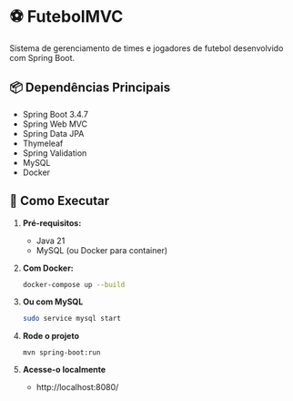 # ⚽ FutebolMVC

Sistema de gerenciamento de times e jogadores de futebol desenvolvido com Spring Boot.

## 📦 Dependências Principais

-   Spring Boot 3.4.7
-   Spring Web MVC
-   Spring Data JPA
-   Thymeleaf
-   Spring Validation
-   MySQL
-   Docker

## 🚀 Como Executar

1. **Pré-requisitos:**

    - Java 21
    - MySQL (ou Docker para container)

2. **Com Docker:**

    ```bash
    docker-compose up --build

    ```

3. **Ou com MySQL**

    ```bash
    sudo service mysql start

    ```

4. **Rode o projeto**

    ```base
    mvn spring-boot:run

    ```

5. **Acesse-o localmente**
    - http://localhost:8080/
